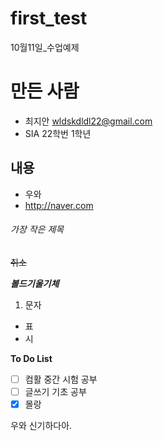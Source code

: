 # first_test
10월11일_수업예제

# 만든 사람
* 최지안 <wldskdldl22@gmail.com>
* SIA 22학번 1학년

## 내용
* 우와
* http://naver.com


###### 가장 작은 제목
~~취소~~

***볼드기울기체***

1. 문자
- 표
 - 시
    
**To Do List**
- [ ] 컴활 중간 시험 공부
- [ ] 글쓰기 기초 공부
- [x] 몰랑

우와 신기하다아.
